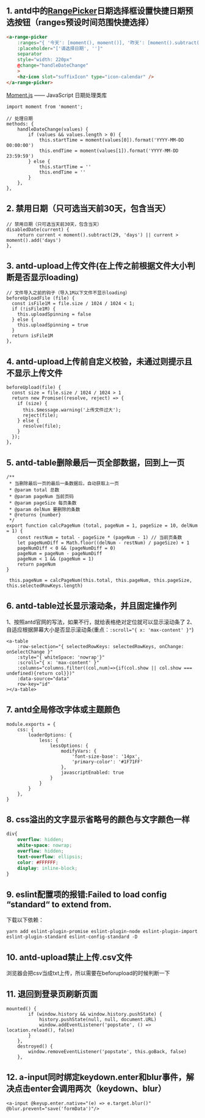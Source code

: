 ## 1. antd中的[RangePicker](https://www.antdv.com/components/date-picker-cn/#API)日期选择框设置快捷日期预选按钮（ranges预设时间范围快捷选择）

```html
<a-range-picker
    :ranges="{ '今天': [moment(), moment()], '昨天': [moment().subtract(1, 'day'), moment().subtract(1, 'day')], '近七天': [moment().subtract(6, 'day'), moment()] }"
    :placeholder="['请选择日期', '']"
    separator
    style="width: 220px"
    @change="handleDateChange"
    >
    <hz-icon slot="suffixIcon" type="icon-calendar" />
</a-range-picker>
```

[Moment.js](http://momentjs.cn/) —— JavaScript 日期处理类库

```
import moment from 'moment';

// 处理日期
methods: {
    handleDateChange(values) {
        if (values && values.length > 0) {
            this.startTime = moment(values[0]).format('YYYY-MM-DD 00:00:00')
            this.endTime = moment(values[1]).format('YYYY-MM-DD 23:59:59')
        } else {
            this.startTime = ''
            this.endTime = ''
        }
    },
},
```

## 2. 禁用日期（只可选当天前30天，包含当天）

```
// 禁用日期（只可选当天前30天，包含当天）
disabledDate(current) {
    return current < moment().subtract(29, 'days') || current > moment().add('days')
},
```

## 3. antd-upload上传文件(在上传之前根据文件大小判断是否显示loading)

```
// 文件导入之前的钩子（导入1M以下文件不显示loading）
beforeUploadFile (file) {
  const isFile1M = file.size / 1024 / 1024 < 1;
  if (!isFile1M) {
    this.uploadSpinning = false
  } else {
    this.uploadSpinning = true
  }
  return isFile1M
},
```

## 4. antd-upload上传前自定义校验，未通过则提示且不显示上传文件
```
beforeUpload(file) {
  const size = file.size / 1024 / 1024 > 1
  return new Promise((resolve, reject) => {
    if (size) {
      this.$message.warning('上传文件过大');
      reject(file);
    } else {
      resolve(file);
    }
  });
},
```
## 5. antd-table删除最后一页全部数据，回到上一页
```
/**
 * 当删除最后一页的最后一条数据后，自动获取上一页
 * @param total 总数
 * @param pageNum 当前页码
 * @param pageSize 每页条数
 * @param delNum 要删除的条数
 * @returns {number}
 */
export function calcPageNum (total, pageNum = 1, pageSize = 10, delNum = 1) {
    const restNum = total - pageSize * (pageNum - 1) // 当前页条数
    let pageNumDiff = Math.floor((delNum - restNum) / pageSize) + 1
    pageNumDiff < 0 && (pageNumDiff = 0)
    pageNum = pageNum - pageNumDiff
    pageNum < 1 && (pageNum = 1)
    return pageNum
}
```
```
 this.pageNum = calcPageNum(this.total, this.pageNum, this.pageSize, this.selectedRowKeys.length)
```
## 6. antd-table过长显示滚动条，并且固定操作列
1、按照antd官网的写法，如果不行，就给表格绝对定位就可以显示滚动条了
2、自适应根据屏幕大小是否显示滚动条(重点：`:scroll="{ x: 'max-content' }"`)
```
<a-table
    :row-selection="{ selectedRowKeys: selectedRowKeys, onChange: onSelectChange }"
    :style="{ whiteSpace: 'nowrap'}"
    :scroll="{ x: 'max-content' }"
    :columns="columns.filter((col,num)=>{if(col.show || col.show === undefined){return col}})"
    :data-source="data"
    row-key="id"
></a-table>
```
## 7. antd全局修改字体或主题颜色
```
module.exports = {
	css: {
		loaderOptions: {
			less: {
				lessOptions: {
					modifyVars: {
						'font-size-base': '14px',
						'primary-color': '#1F71FF'
					},
					javascriptEnabled: true
				}
			}
		}
	},
}
```
## 8. css溢出的文字显示省略号的颜色与文字颜色一样
```css
div{
	overflow: hidden;
	white-space: nowrap;
	overflow: hidden;
	text-overflow: ellipsis;
	color: #FFFFFF;
	display: inline-block;
}
```
## 9.  eslint配置项的报错:Failed to load config “standard“ to extend from.
下载以下依赖：
```shell
yarn add eslint-plugin-promise eslint-plugin-node eslint-plugin-import eslint-plugin-standard eslint-config-standard -D
```
## 10. antd-upload禁止上传.csv文件
浏览器会把csv当成txt上传，所以需要在beforupload的时候判断一下

## 11. 退回到登录页刷新页面
```
mounted() {
        if (window.history && window.history.pushState) {
            history.pushState(null, null, document.URL)
            window.addEventListener('popstate', () => location.reload(), false)
        }
    },
    destroyed() {
        window.removeEventListener('popstate', this.goBack, false)
    },
```
## 12. a-input同时绑定keydown.enter和blur事件，解决点击enter会调用两次（keydown、blur）
```
<a-input @keyup.enter.native="(e) => e.target.blur()" @blur.prevent="save('formData')"/>
```